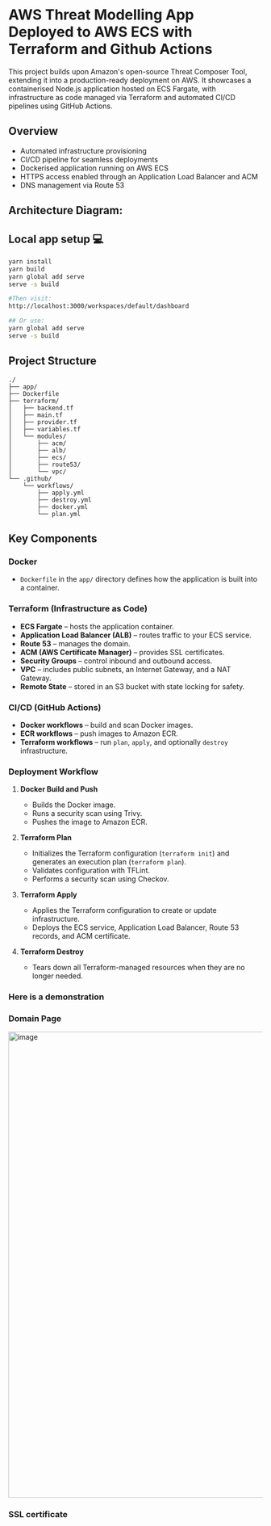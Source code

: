 # AWS Threat Modelling App Deployed to AWS ECS with Terraform and Github Actions

This project builds upon Amazon's open-source Threat Composer Tool, extending it into a production-ready deployment on AWS. It showcases a containerised Node.js application hosted on ECS Fargate, with infrastructure as code managed via Terraform and automated CI/CD pipelines using GitHub Actions.

## Overview
- Automated infrastructure provisioning
- CI/CD pipeline for seamless deployments
- Dockerised application running on AWS ECS
- HTTPS access enabled through an Application Load Balancer and ACM
- DNS management via Route 53

## Architecture Diagram:


## Local app setup 💻

```bash
yarn install
yarn build
yarn global add serve
serve -s build

#Then visit:
http://localhost:3000/workspaces/default/dashboard

## Or use:
yarn global add serve
serve -s build
```

## Project Structure
```
./
├── app/
├── Dockerfile
├── terraform/
│   ├── backend.tf
│   ├── main.tf
│   ├── provider.tf
│   ├── variables.tf
│   └── modules/
│       ├── acm/
│       ├── alb/
│       ├── ecs/
│       ├── route53/
│       └── vpc/
└── .github/
    └── workflows/
        ├── apply.yml
        ├── destroy.yml
        ├── docker.yml
        └── plan.yml

```


## Key Components
### Docker
- `Dockerfile` in the `app/` directory defines how the application is built into a container.

### Terraform (Infrastructure as Code)
- **ECS Fargate** – hosts the application container.
- **Application Load Balancer (ALB)** – routes traffic to your ECS service.
- **Route 53** – manages the domain.
- **ACM (AWS Certificate Manager)** – provides SSL certificates.
- **Security Groups** – control inbound and outbound access.
- **VPC** – includes public subnets, an Internet Gateway, and a NAT Gateway.
- **Remote State** – stored in an S3 bucket with state locking for safety.

### CI/CD (GitHub Actions)
- **Docker workflows** – build and scan Docker images.
- **ECR workflows** – push images to Amazon ECR.
- **Terraform workflows** – run `plan`, `apply`, and optionally `destroy` infrastructure.

### Deployment Workflow

1. **Docker Build and Push**
   - Builds the Docker image.
   - Runs a security scan using Trivy.
   - Pushes the image to Amazon ECR.

2. **Terraform Plan**
   - Initializes the Terraform configuration (`terraform init`) and generates an execution plan (`terraform plan`).
   - Validates configuration with TFLint.
   - Performs a security scan using Checkov.

3. **Terraform Apply**
   - Applies the Terraform configuration to create or update infrastructure.
   - Deploys the ECS service, Application Load Balancer, Route 53 records, and ACM certificate.

4. **Terraform Destroy**
   - Tears down all Terraform-managed resources when they are no longer needed.


### Here is a demonstration

### Domain Page
<img width="1897" height="923" alt="image" src="https://github.com/user-attachments/assets/5baac8fd-4d62-4422-af47-1478b54d70c1" />

### SSL certificate

